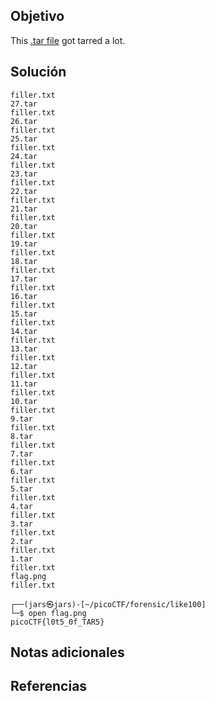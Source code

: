## Objetivo
This [.tar file](https://jupiter.challenges.picoctf.org/static/52084b5ad360b25f9af83933114324e0/1000.tar) got tarred a lot.
## Solución
```
filler.txt
27.tar
filler.txt
26.tar
filler.txt
25.tar
filler.txt
24.tar
filler.txt
23.tar
filler.txt
22.tar
filler.txt
21.tar
filler.txt
20.tar
filler.txt
19.tar
filler.txt
18.tar
filler.txt
17.tar
filler.txt
16.tar
filler.txt
15.tar
filler.txt
14.tar
filler.txt
13.tar
filler.txt
12.tar
filler.txt
11.tar
filler.txt
10.tar
filler.txt
9.tar
filler.txt
8.tar
filler.txt
7.tar
filler.txt
6.tar
filler.txt
5.tar
filler.txt
4.tar
filler.txt
3.tar
filler.txt
2.tar
filler.txt
1.tar
filler.txt
flag.png
filler.txt

┌──(jars㉿jars)-[~/picoCTF/forensic/like100]
└─$ open flag.png 
picoCTF{l0t5_0f_TAR5}
```
## Notas adicionales
## Referencias 
